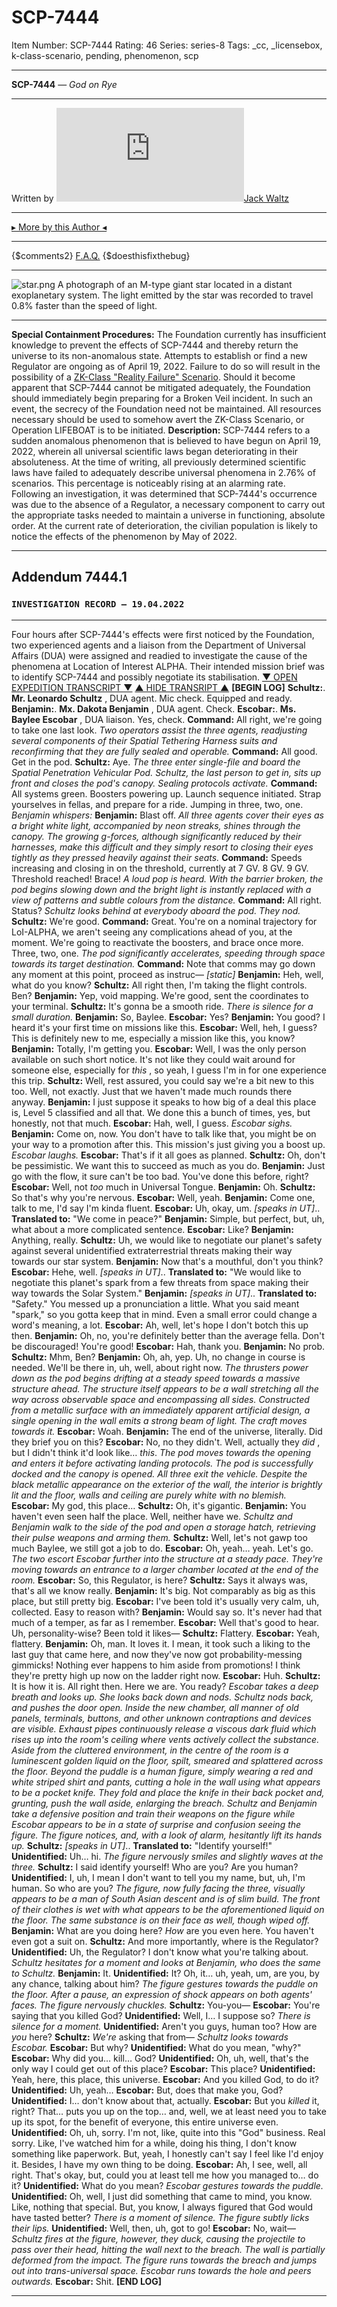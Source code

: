 # SCP-7444
Item Number: SCP-7444
Rating: 46
Series: series-8
Tags: _cc, _licensebox, k-class-scenario, pending, phenomenon, scp

---

  

**SCP-7444** — _God on Rye_
* * *
Written by [![Jack Waltz](https://www.wikidot.com/avatar.php?userid=7989351&amp;size=small&amp;timestamp=1747270323)](http://www.wikidot.com/user:info/jack-waltz)[Jack Waltz](http://www.wikidot.com/user:info/jack-waltz)
* * *
[▸ More by this Author ◂](https://scp-wiki.wikidot.com/jack-waltz)
* * *
{$comments2}
[F.A.Q.](https://scp-wiki.wikidot.com/component:info-ayers)
{$doesthisfixthebug}
* * *
![star.png](https://scp-wiki.wdfiles.com/local--files/scp-7444/star.png)
A photograph of an M-type giant star located in a distant exoplanetary system. The light emitted by the star was recorded to travel 0.8% faster than the speed of light.
* * *
**Special Containment Procedures:** The Foundation currently has insufficient knowledge to prevent the effects of SCP-7444 and thereby return the universe to its non-anomalous state. Attempts to establish or find a new Regulator are ongoing as of April 19, 2022. Failure to do so will result in the possibility of a [ZK-Class "Reality Failure" Scenario](/k-class-complete-list).
Should it become apparent that SCP-7444 cannot be mitigated adequately, the Foundation should immediately begin preparing for a Broken Veil incident. In such an event, the secrecy of the Foundation need not be maintained. All resources necessary should be used to somehow avert the ZK-Class Scenario, or Operation LIFEBOAT is to be initiated.
**Description:** SCP-7444 refers to a sudden anomalous phenomenon that is believed to have begun on April 19, 2022, wherein all universal scientific laws began deteriorating in their absoluteness. At the time of writing, all previously determined scientific laws have failed to adequately describe universal phenomena in 2.76% of scenarios. This percentage is noticeably rising at an alarming rate.
Following an investigation, it was determined that SCP-7444's occurrence was due to the absence of a Regulator, a necessary component to carry out the appropriate tasks needed to maintain a universe in functioning, absolute order. At the current rate of deterioration, the civilian population is likely to notice the effects of the phenomenon by May of 2022.
* * *
## Addendum 7444.1
### `INVESTIGATION RECORD — 19.04.2022`
* * *
Four hours after SCP-7444's effects were first noticed by the Foundation, two experienced agents and a liaison from the Department of Universal Affairs (DUA) were assigned and readied to investigate the cause of the phenomena at Location of Interest ALPHA. Their intended mission brief was to identify SCP-7444 and possibly negotiate its stabilisation.
[▼ OPEN EXPEDITION TRANSCRIPT ▼](javascript:;)
[▲ HIDE TRANSRIPT ▲](javascript:;)
**[BEGIN LOG]**
**Schultz:**. **Mr. Leonardo Schultz** , DUA agent. Mic check. Equipped and ready.
**Benjamin:**. **Mx. Dakota Benjamin** , DUA agent. Check.
**Escobar:**. **Ms. Baylee Escobar** , DUA liaison. Yes, check.
**Command:** All right, we're going to take one last look.
_Two operators assist the three agents, readjusting several components of their Spatial Tethering Harness suits and reconfirming that they are fully sealed and operable._
**Command:** All good. Get in the pod.
**Schultz:** Aye.
_The three enter single-file and board the Spatial Penetration Vehicular Pod. Schultz, the last person to get in, sits up front and closes the pod's canopy. Sealing protocols activate._
**Command:** All systems green. Boosters powering up. Launch sequence initiated. Strap yourselves in fellas, and prepare for a ride. Jumping in three, two, one.
_Benjamin whispers:_
**Benjamin:** Blast off.
_All three agents cover their eyes as a bright white light, accompanied by neon streaks, shines through the canopy. The growing g-forces, although significantly reduced by their harnesses, make this difficult and they simply resort to closing their eyes tightly as they pressed heavily against their seats._
**Command:** Speeds increasing and closing in on the threshold, currently at 7 GV. 8 GV. 9 GV. Threshold reached! Brace!
_A loud pop is heard. With the barrier broken, the pod begins slowing down and the bright light is instantly replaced with a view of patterns and subtle colours from the distance._
**Command:** All right. Status?
_Schultz looks behind at everybody aboard the pod. They nod._
**Schultz:** We're good.
**Command:** Great. You're on a nominal trajectory for LoI-ALPHA, we aren't seeing any complications ahead of you, at the moment. We're going to reactivate the boosters, and brace once more. Three, two, one.
_The pod significantly accelerates, speeding through space towards its target destination._
**Command:** Note that comms may go down any moment at this point, proceed as instruc— _[static]_
**Benjamin:** Heh, well, what do you know?
**Schultz:** All right then, I'm taking the flight controls. Ben?
**Benjamin:** Yep, void mapping. We're good, sent the coordinates to your terminal.
**Schultz:** It's gonna be a smooth ride.
_There is silence for a small duration._
**Benjamin:** So, Baylee.
**Escobar:** Yes?
**Benjamin:** You good? I heard it's your first time on missions like this.
**Escobar:** Well, heh, I guess? This is definitely new to me, especially a mission like this, you know?
**Benjamin:** Totally, I'm getting you.
**Escobar:** Well, I was the only person available on such short notice. It's not like they could wait around for someone else, especially for _this_ , so yeah, I guess I'm in for one experience this trip.
**Schultz:** Well, rest assured, you could say we're a bit new to this too. Well, not exactly. Just that we haven't made much rounds there anyway.
**Benjamin:** I just suppose it speaks to how big of a deal this place is, Level 5 classified and all that. We done this a bunch of times, yes, but honestly, not that much.
**Escobar:** Hah, well, I guess.
_Escobar sighs._
**Benjamin:** Come on, now. You don't have to talk like that, you might be on your way to a promotion after this. This mission's just giving you a boost up.
_Escobar laughs._
**Escobar:** That's if it all goes as planned.
**Schultz:** Oh, don't be pessimistic. We want this to succeed as much as you do.
**Benjamin:** Just go with the flow, it sure can't be too bad. You've done this before, right?
**Escobar:** Well, not _too_ much in Universal Tongue.
**Benjamin:** Oh.
**Schultz:** So that's why you're nervous.
**Escobar:** Well, yeah.
**Benjamin:** Come one, talk to me, I'd say I'm kinda fluent.
**Escobar:** Uh, okay, um. _[speaks in UT]_.. **Translated to:** "We come in peace?"
**Benjamin:** Simple, but perfect, but, uh, what about a more complicated sentence.
**Escobar:** Like?
**Benjamin:** Anything, really.
**Schultz:** Uh, we would like to negotiate our planet's safety against several unidentified extraterrestrial threats making their way towards our star system.
**Benjamin:** Now that's a mouthful, don't you think?
**Escobar:** Hehe, well. _[speaks in UT]_.. **Translated to:** "We would like to negotiate this planet's spark from a few threats from space making their way towards the Solar System."
**Benjamin:** _[speaks in UT]_.. **Translated to:** "Safety." You messed up a pronunciation a little. What you said meant "spark," so you gotta keep that in mind. Even a small error could change a word's meaning, a lot.
**Escobar:** Ah, well, let's hope I don't botch this up then.
**Benjamin:** Oh, no, you're definitely better than the average fella. Don't be discouraged! You're good!
**Escobar:** Hah, thank you.
**Benjamin:** No prob.
**Schultz:** Mhm, Ben?
**Benjamin:** Oh, ah, yep. Uh, no change in course is needed. We'll be there in, uh, well, about right now.
_The thrusters power down as the pod begins drifting at a steady speed towards a massive structure ahead. The structure itself appears to be a wall stretching all the way across observable space and encompassing all sides. Constructed from a metallic surface with an immediately apparent artificial design, a single opening in the wall emits a strong beam of light. The craft moves towards it._
**Escobar:** Woah.
**Benjamin:** The end of the universe, literally. Did they brief you on this?
**Escobar:** No, no they didn't. Well, actually they _did_ , but I didn't think it'd look like… _this_.
_The pod moves towards the opening and enters it before activating landing protocols. The pod is successfully docked and the canopy is opened. All three exit the vehicle. Despite the black metallic appearance on the exterior of the wall, the interior is brightly lit and the floor, walls and ceiling are purely white with no blemish._
**Escobar:** My god, this place…
**Schultz:** Oh, it's gigantic.
**Benjamin:** You haven't even seen half the place. Well, neither have we.
_Schultz and Benjamin walk to the side of the pod and open a storage hatch, retrieving their pulse weapons and arming them._
**Schultz:** Well, let's not gawp too much Baylee, we still got a job to do.
**Escobar:** Oh, yeah… yeah. Let's go.
_The two escort Escobar further into the structure at a steady pace. They're moving towards an entrance to a larger chamber located at the end of the room._
**Escobar:** So, this Regulator, is here?
**Schultz:** Says it always was, that's all we know really.
**Benjamin:** It's big. Not comparably as big as this place, but still pretty big.
**Escobar:** I've been told it's usually very calm, uh, collected. Easy to reason with?
**Benjamin:** Would say so. It's never had that much of a temper, as far as I remember.
**Escobar:** Well that's good to hear. Uh, personality-wise? Been told it likes—
**Schultz:** Flattery.
**Escobar:** Yeah, flattery.
**Benjamin:** Oh, man. It loves it. I mean, it took such a liking to the last guy that came here, and now they've now got probability-messing gimmicks! Nothing ever happens to him aside from promotions! I think they're pretty high up now on the ladder right now.
**Escobar:** Huh.
**Schultz:** It is how it is. All right then. Here we are. You ready?
_Escobar takes a deep breath and looks up. She looks back down and nods. Schultz nods back, and pushes the door open._
_Inside the new chamber, all manner of old panels, terminals, buttons, and other unknown contraptions and devices are visible. Exhaust pipes continuously release a viscous dark fluid which rises up into the room's ceiling where vents actively collect the substance. Aside from the cluttered environment, in the centre of the room is a luminescent golden liquid on the floor, spilt, smeared and splattered across the floor. Beyond the puddle is a human figure, simply wearing a red and white striped shirt and pants, cutting a hole in the wall using what appears to be a pocket knife. They fold and place the knife in their back pocket and, grunting, push the wall aside, enlarging the breach._
_Schultz and Benjamin take a defensive position and train their weapons on the figure while Escobar appears to be in a state of surprise and confusion seeing the figure. The figure notices, and, with a look of alarm, hesitantly lift its hands up._
**Schultz:** _[speaks in UT]_.. **Translated to:** "Identify yourself!"
**Unidentified:** Uh… hi.
_The figure nervously smiles and slightly waves at the three._
**Schultz:** I said identify yourself! Who are you? Are you human?
**Unidentified:** I, uh, I mean I don't want to tell you my name, but, uh, I'm human. So who are you?
_The figure, now fully facing the three, visually appears to be a man of South Asian descent and is of slim build. The front of their clothes is wet with what appears to be the aforementioned liquid on the floor. The same substance is on their face as well, though wiped off._
**Benjamin:** What are you doing here? _How_ are you even here. You haven't even got a suit on.
**Schultz:** And more importantly, where is the Regulator?
**Unidentified:** Uh, the Regulator? I don't know what you're talking about.
_Schultz hesitates for a moment and looks at Benjamin, who does the same to Schultz._
**Benjamin:** It.
**Unidentified:** It? Oh, it… uh, yeah, um, are you, by any chance, talking about him?
_The figure gestures towards the puddle on the floor. After a pause, an expression of shock appears on both agents' faces. The figure nervously chuckles._
**Schultz:** You-you—
**Escobar:** You're saying that you killed God?
**Unidentified:** Well, I… I suppose so?
_There is silence for a moment._
**Unidentified:** Aren't you guys, human too? How are _you_ here?
**Schultz:** _We're_ asking that from—
_Schultz looks towards Escobar._
**Escobar:** But why?
**Unidentified:** What do you mean, "why?"
**Escobar:** Why did you… kill… God?
**Unidentified:** Oh, uh, well, that's the only way I could get out of this place?
**Escobar:** This place?
**Unidentified:** Yeah, here, this place, this universe.
**Escobar:** And you killed God, to do it?
**Unidentified:** Uh, yeah…
**Escobar:** But, does that make you, God?
**Unidentified:** I… don't know about that, actually.
**Escobar:** But you _killed_ it, right? That… puts you up on the top… and, well, we at least need you to take up its spot, for the benefit of everyone, this entire universe even.
**Unidentified:** Oh, uh, sorry. I'm not, like, quite into this "God" business. Real sorry. Like, I've watched him for a while, doing his thing, I don't know something like paperwork. But, yeah, I honestly can't say I feel like I'd enjoy it. Besides, I have my own thing to be doing.
**Escobar:** Ah, I see, well, all right. That's okay, but, could you at least tell me how you managed to… do it?
**Unidentified:** What do you mean?
_Escobar gestures towards the puddle._
**Unidentified:** Oh, well, I just did something that came to mind, you know. Like, nothing that special. But, you know, I always figured that God would have tasted better?
_There is a moment of silence. The figure subtly licks their lips._
**Unidentified:** Well, then, uh, got to go!
**Escobar:** No, wait—
_Schultz fires at the figure, however, they duck, causing the projectile to pass over their head, hitting the wall next to the breach. The wall is partially deformed from the impact. The figure runs towards the breach and jumps out into trans-universal space._
_Escobar runs towards the hole and peers outwards._
**Escobar:** Shit.
**[END LOG]**
* * *